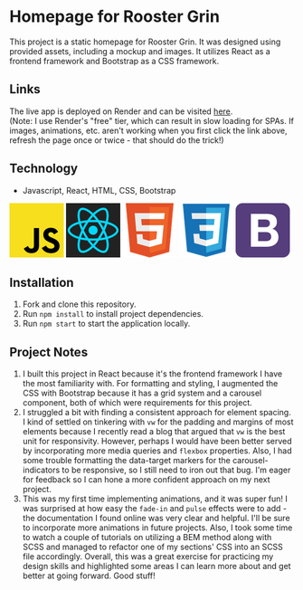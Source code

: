 # Homepage for Rooster Grin

This project is a static homepage for Rooster Grin. It was designed using provided assets, including a mockup and images. It utilizes React as a frontend framework and Bootstrap as a CSS framework.

## Links

The live app is deployed on Render and can be visited [here](https://homepage-rooster-grin.onrender.com).  
(Note: I use Render's "free" tier, which can result in slow loading for SPAs. If images, animations, etc. aren't working when you first click the link above, refresh the page once or twice - that should do the trick!) 

## Technology

- Javascript, React, HTML, CSS, Bootstrap  
  
![JS icon](src/assets/githubIcons/javascript.png)
![React icon](src/assets/githubIcons/react.png)
![HTML icon](src/assets/githubIcons/html.png)
![CSS icon](src/assets/githubIcons/css.png) 
![Bootstrap icon](src/assets/githubIcons/bootstrap.png)  

## Installation

1. Fork and clone this repository.
2. Run `npm install` to install project dependencies.
3. Run `npm start` to start the application locally.

## Project Notes

1. I built this project in React because it's the frontend framework I have the most familiarity with. For formatting and styling, I augmented the CSS with Bootstrap because it has a grid system and a carousel component, both of which were requirements for this project.
2. I struggled a bit with finding a consistent approach for element spacing. I kind of settled on tinkering with `vw` for the padding and margins of most elements because I recently read a blog that argued that `vw` is the best unit for responsivity. However, perhaps I would have been better served by incorporating more media queries and `flexbox` properties. Also, I had some trouble formatting the data-target markers for the carousel-indicators to be responsive, so I still need to iron out that bug. I'm eager for feedback so I can hone a more confident approach on my next project.
3. This was my first time implementing animations, and it was super fun! I was surprised at how easy the `fade-in` and `pulse` effects were to add - the documentation I found online was very clear and helpful. I'll be sure to incorporate more animations in future projects. Also, I took some time to watch a couple of tutorials on utilizing a BEM method along with SCSS and managed to refactor one of my sections' CSS into an SCSS file accordingly. Overall, this was a great exercise for practicing my design skills and highlighted some areas I can learn more about and get better at going forward. Good stuff!

